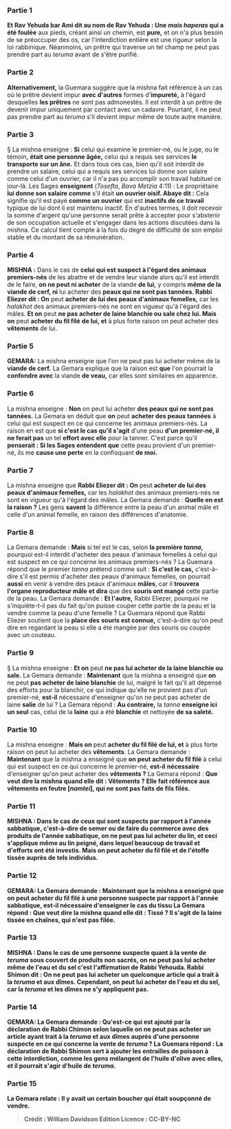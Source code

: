 
### Partie 1
<b>Et Rav Yehuda bar Ami dit au nom de Rav Yehuda : Une <i>mais haperas</i> qui a été foulée</b> aux pieds, créant ainsi un chemin, est <b>pure,</b> et on n'a plus besoin de se préoccuper des os, car l'interdiction entière est une rigueur selon la loi rabbinique. Néanmoins, un prêtre qui traverse un tel champ ne peut pas prendre part au <i>teruma</i> avant de s'être purifié.

### Partie 2
<b>Alternativement,</b> la Guemara suggère que la mishna fait référence à un cas où le prêtre devient impur <b>avec d'autres</b> formes d'<b>impureté,</b> à l'égard desquelles <b>les prêtres</b> ne sont pas admonestés.</b> Il est interdit à un prêtre de devenir impur uniquement par contact avec un cadavre. Pourtant, il ne peut pas prendre part au <i>teruma</i> s'il devient impur même de toute autre manière.

### Partie 3
§ La mishna enseigne : <b>Si</b> celui qui examine le premier-né, ou le juge, ou le témoin, <b>était une personne âgée,</b> celui qui a requis ses services <b>le transporte sur un âne.</b> Et dans tous ces cas, bien qu'il soit interdit de prendre un salaire, celui qui a requis ses services lui donne son salaire comme celui d'un ouvrier, car il n'a pas pu accomplir son travail habituel ce jour-là. Les Sages <b>enseignent</b> (<i>Tosefta</i>, <i>Bava Metzia</i> 4:11) : Le propriétaire <b>lui donne son salaire comme</b> s'il était <b>un ouvrier oisif. Abaye dit :</b> Cela signifie qu'il est payé <b>comme un ouvrier</b> qui est <b>inactifs de ce</b> <b>travail</b> typique de lui dont il est maintenu inactif. En d'autres termes, il doit recevoir la somme d'argent qu'une personne serait prête à accepter pour s'abstenir de son occupation actuelle et s'engager dans les actions discutées dans la mishna. Ce calcul tient compte à la fois du degré de difficulté de son emploi stable et du montant de sa rémunération.

### Partie 4
<strong>MISHNA :</strong> Dans le cas de <b>celui qui est suspect à l'égard des animaux premiers-nés</b> de les abattre et de vendre leur viande alors qu'il est interdit de le faire, <b>on ne peut ni acheter</b> de la viande <b>de lui,</b> y compris <b>même de la viande de cerf, ni</b> lui acheter des <b>peaux qui ne sont pas tannées. Rabbi Eliezer dit : On</b> peut <b>acheter de lui des peaux d'animaux femelles,</b> car les <i>halakhot</i> des animaux premiers-nés ne sont en vigueur qu'à l'égard des mâles. <b>Et on</b> peut <b>ne pas acheter de laine blanchie ou sale chez lui. Mais on</b> peut <b>acheter du fil filé</b> <b>de lui, et</b> à plus forte raison on peut acheter des <b>vêtements</b> de lui.

### Partie 5
<strong>GEMARA:</strong> La mishna enseigne que l'on ne peut pas lui acheter même de la <b>viande de cerf.</b> La Gemara explique que la raison est <b>que</b> l'on pourrait la <b>confondre avec</b> la viande <b>de veau,</b> car elles sont similaires en apparence.

### Partie 6
La mishna enseigne : <b>Non</b> on peut lui acheter <b>des peaux qui ne sont pas tannées.</b> La Gemara en déduit que <b>on</b> peut <b>acheter des peaux tannées</b> à celui qui est suspect en ce qui concerne les animaux premiers-nés. La raison en est que <b>si c'est le cas qu'il s'agit</b> d'une peau <b>d'un premier-né, il ne ferait pas</b> un tel <b>effort avec elle</b> pour la tanner. C'est parce qu'il <b>penserait : Si les Sages entendent que</b> cette peau provient d'un premier-né, ils me <b>cause une perte</b> en la confisquant <b>de moi.</b>

### Partie 7
La mishna enseigne que <b>Rabbi Eliezer dit : On</b> peut <b>acheter de lui des peaux d'animaux femelles,</b> car les <i>halakhot</i> des animaux premiers-nés ne sont en vigueur qu'à l'égard des mâles. La Gemara demande : <b>Quelle en est la raison ?</b> Les gens <b>savent</b> la différence entre la peau d'un animal mâle et celle d'un animal femelle, en raison des différences d'anatomie.

### Partie 8
La Gemara demande : <b>Mais</b> si tel est le cas, selon <b>la première <i>tanna</i>,</b> pourquoi est-il interdit d'acheter des peaux d'animaux femelles à celui qui est suspect en ce qui concerne les animaux premiers-nés ? La Guemara répond que le premier <i>tanna</i> prétend comme suit : <b>Si c'est le cas,</b> c'est-à-dire s'il est permis d'acheter des peaux d'animaux femelles, on pourrait <b>aussi</b> en venir à vendre des peaux d'animaux <b>mâles</b>, car il <b>trouvera l'organe reproducteur mâle</b> <b>et dira</b> que des <b>souris ont mangé</b> cette partie de la peau. La Gemara demande : <b>Et l'autre,</b> Rabbi Eliezer, pourquoi ne s'inquiète-t-il pas du fait qu'on puisse couper cette partie de la peau et la vendre comme la peau d'une femelle ? La Guemara répond que Rabbi Eliezer soutient que la <b>place des</b> <b>souris est connue,</b> c'est-à-dire qu'on peut dire en regardant la peau si elle a été mangée par des souris ou coupée avec un couteau.

### Partie 9
§ La mishna enseigne : <b>Et on</b> peut <b>ne pas lui acheter de la laine blanchie ou sale.</b> La Gemara demande : <b>Maintenant</b> que la mishna a enseigné que <b>on</b> ne peut <b>pas acheter de laine blanchie</b> de lui,</b> malgré le fait qu'il ait dépensé des efforts pour la blanchir, ce qui indique qu'elle ne provient pas d'un premier-né, <b>est-il</b> nécessaire</b> d'enseigner qu'on ne peut pas acheter de laine <b>salie</b> de lui ? La Gemara répond : <b>Au contraire,</b> la <i>tanna</i> <b>enseigne ici un seul</b> cas, celui de la <b>laine</b> qui a été <b>blanchie</b> et nettoyée <b>de sa saleté.</b>

### Partie 10
La mishna enseigne : <b>Mais on</b> peut <b>acheter du fil filé</b> <b>de lui, et</b> à plus forte raison on peut lui acheter des <b>vêtements</b>. La Gemara demande : <b>Maintenant</b> que la mishna a enseigné que <b>on peut acheter du fil filé</b> à celui qui est suspect en ce qui concerne le premier-né, <b>est-il</b> <b>nécessaire</b> d'enseigner qu'on peut acheter des <b>vêtements ?</b> La Gemara répond : <b>Que veut dire la mishna quand elle dit : <b>Vêtements ?</b> Elle fait référence aux <b>vêtements en feutre [<i>namtei</i>]</b>, qui ne sont pas faits de fils filés.

### Partie 11
<strong>MISHNA :</strong> Dans le cas de <b>ceux qui sont suspects par rapport à l'année sabbatique</b>, c'est-à-dire de semer ou de faire du commerce avec des produits de l'année sabbatique, <b>on ne peut pas lui acheter du lin, et</b> ceci s'applique <b>même</b> au lin <b>peigné</b>, dans lequel beaucoup de travail et d'efforts ont été investis. <b>Mais on</b> peut <b>acheter du fil filé</b> <b>et de l'étoffe tissée</b> <b>auprès de</b> tels individus.

### Partie 12
<strong>GEMARA:</strong> La Gemara demande : <b>Maintenant</b> que la mishna a enseigné que <b>on peut acheter du fil filé</b> à une personne suspecte par rapport à l'année sabbatique, <b>est-il</b> <b>nécessaire</b> d'enseigner le cas du <b>tissu</b> La Gemara répond : <b>Que veut dire la mishna quand elle dit : <b>Tissé ?</b> Il s'agit de la laine tissée en <b>chaînes,</b> qui n'est pas filée.

### Partie 13
<strong>MISHNA : </strong>Dans le cas de <b>une personne suspecte quant à la vente de <i>teruma</i> sous couvert de produits non sacrés</b>, <b>on</b> ne peut <b>pas lui acheter même de l'eau et du sel</b> c'est <b>l'affirmation de Rabbi Yehouda. Rabbi Shimon dit : On</b> ne peut <b>pas lui acheter un quelconque</b> article <b>qui a trait à la <i>teruma</i> et aux dîmes.</b> Cependant, on peut lui acheter de l'eau et du sel, car la <i>teruma</i> et les dîmes ne s'y appliquent pas.

### Partie 14
<strong>GEMARA:</strong> La Gemara demande : <b>Qu'est-ce qui est ajouté</b> par la déclaration de Rabbi Chimon selon laquelle on ne peut pas acheter un article ayant trait à la <i>teruma</i> et aux dîmes auprès d'une personne suspecte en ce qui concerne la vente de <i>teruma</i> ? La Guemara répond : La déclaration de Rabbi Shimon sert <b>à ajouter les entrailles de poisson</b> à cette interdiction, <b>comme</b> les gens <b>mélangent de l'huile d'olive avec elles,</b> et il pourrait s'agir d'huile de <i>teruma</i>.

### Partie 15
La Gemara relate : Il y avait <b>un certain boucher qui était soupçonné de vendre</b>.

>Crédit : William Davidson Edition
>Licence : CC-BY-NC